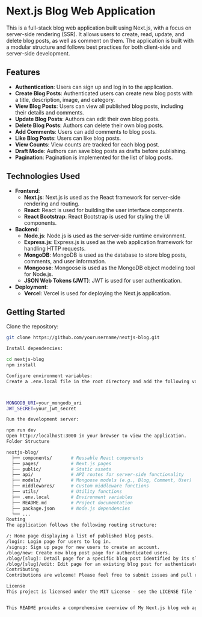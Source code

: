 # Next.js Blog Web Application

This is a full-stack blog web application built using Next.js, with a focus on server-side rendering (SSR). It allows users to create, read, update, and delete blog posts, as well as comment on them. The application is built with a modular structure and follows best practices for both client-side and server-side development.

## Features

- **Authentication**: Users can sign up and log in to the application.
- **Create Blog Posts**: Authenticated users can create new blog posts with a title, description, image, and category.
- **View Blog Posts**: Users can view all published blog posts, including their details and comments.
- **Update Blog Posts**: Authors can edit their own blog posts.
- **Delete Blog Posts**: Authors can delete their own blog posts.
- **Add Comments**: Users can add comments to blog posts.
- **Like Blog Posts**: Users can like blog posts.
- **View Counts**: View counts are tracked for each blog post.
- **Draft Mode**: Authors can save blog posts as drafts before publishing.
- **Pagination**: Pagination is implemented for the list of blog posts.

## Technologies Used

- **Frontend**:
  - **Next.js**: Next.js is used as the React framework for server-side rendering and routing.
  - **React**: React is used for building the user interface components.
  - **React Bootstrap**: React Bootstrap is used for styling the UI components.
- **Backend**:
  - **Node.js**: Node.js is used as the server-side runtime environment.
  - **Express.js**: Express.js is used as the web application framework for handling HTTP requests.
  - **MongoDB**: MongoDB is used as the database to store blog posts, comments, and user information.
  - **Mongoose**: Mongoose is used as the MongoDB object modeling tool for Node.js.
  - **JSON Web Tokens (JWT)**: JWT is used for user authentication.
- **Deployment**:
  - **Vercel**: Vercel is used for deploying the Next.js application.

## Getting Started

Clone the repository:

```bash
git clone https://github.com/yourusername/nextjs-blog.git

Install dependencies:

cd nextjs-blog
npm install

Configure environment variables:
Create a .env.local file in the root directory and add the following variables:



MONGODB_URI=your_mongodb_uri
JWT_SECRET=your_jwt_secret

Run the development server:

npm run dev
Open http://localhost:3000 in your browser to view the application.
Folder Structure

nextjs-blog/
  ├── components/       # Reusable React components
  ├── pages/            # Next.js pages
  ├── public/           # Static assets
  ├── api/              # API routes for server-side functionality
  ├── models/           # Mongoose models (e.g., Blog, Comment, User)
  ├── middlewares/      # Custom middleware functions
  ├── utils/            # Utility functions
  ├── .env.local        # Environment variables
  ├── README.md         # Project documentation
  ├── package.json      # Node.js dependencies
  └── ...
Routing
The application follows the following routing structure:

/: Home page displaying a list of published blog posts.
/login: Login page for users to log in.
/signup: Sign up page for new users to create an account.
/blog/new: Create new blog post page for authenticated users.
/blog/[slug]: Detail page for a specific blog post identified by its slug.
/blog/[slug]/edit: Edit page for an existing blog post for authenticated users.
Contributing
Contributions are welcome! Please feel free to submit issues and pull requests.

License
This project is licensed under the MIT License - see the LICENSE file for details.


This README provides a comprehensive overview of My Next.js blog web application, c